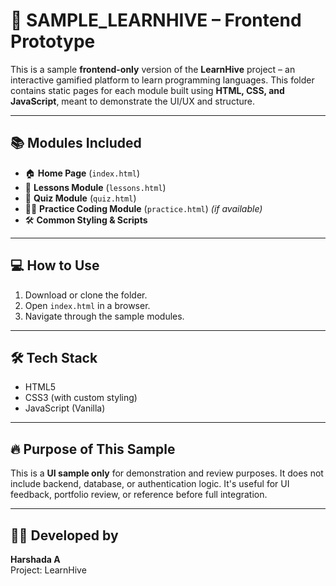 # 🚀 SAMPLE_LEARNHIVE – Frontend Prototype

This is a sample **frontend-only** version of the **LearnHive** project – an interactive gamified platform to learn programming languages. This folder contains static pages for each module built using **HTML, CSS, and JavaScript**, meant to demonstrate the UI/UX and structure.

---

## 📚 Modules Included

- 🏠 **Home Page** (`index.html`)
- 📘 **Lessons Module** (`lessons.html`)
- 🧠 **Quiz Module** (`quiz.html`)
- 👨‍💻 **Practice Coding Module** (`practice.html`) *(if available)*
- 🛠️ **Common Styling & Scripts**

---

## 💻 How to Use

1. Download or clone the folder.
2. Open `index.html` in a browser.
3. Navigate through the sample modules.

---

## 🛠️ Tech Stack

- HTML5  
- CSS3 (with custom styling)  
- JavaScript (Vanilla)

---

## 🔥 Purpose of This Sample

This is a **UI sample only** for demonstration and review purposes. It does not include backend, database, or authentication logic. It's useful for UI feedback, portfolio review, or reference before full integration.

---

## 👩‍💻 Developed by

**Harshada A**  
Project: LearnHive  
